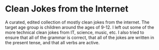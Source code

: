 # Clean Jokes from the Internet
A curated, edited collection of mostly clean jokes from the internet. The target age group is children around the ages of 9-12. I left out some of the more technical clean jokes from IT, science, music, etc. I also tried to ensure that all of the grammar is correct, that all of the jokes are written in the present tense, and that all verbs are active.
